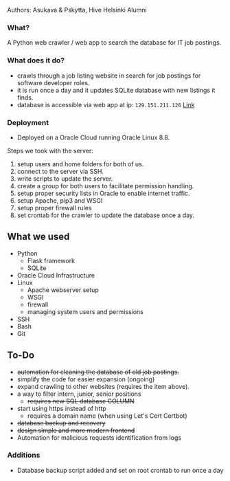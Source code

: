 Authors: Asukava & Pskytta, Hive Helsinki Alumni

### What?
A Python web crawler / web app to search the database for IT job postings.

### What does it do?
- crawls through a job listing website in search for job postings for software developer roles.
- it is run once a day and it updates SQLite database with new listings it finds.
- database is accessible via web app at ip: `129.151.211.126` [Link](http://129.151.211.126/ "JobDatabase")

### Deployment
- Deployed on a Oracle Cloud running Oracle Linux 8.8.

Steps we took with the server:
1. setup users and home folders for both of us.
2. connect to the server via SSH.
3. write scripts to update the server.
4. create a group for both users to facilitate permission handling.
6. setup proper security lists in Oracle to enable internet traffic.
8. setup Apache, pip3 and WSGI
9. setup proper firewall rules
10. set crontab for the crawler to update the database once a day.

## What we used
- Python
    - Flask framework
    - SQLite
- Oracle Cloud Infrastructure
- Linux
    - Apache webserver setup
    - WSGI
    - firewall
    - managing system users and permissions
- SSH
- Bash
- Git

## To-Do

- ~~automation for cleaning the database of old job postings.~~
- simplify the code for easier expansion (ongoing)
- expand crawling to other websites (requires the item above).
- a way to filter intern, junior, senior positions
    - ~~requires new SQL database COLUMN~~
- start using https instead of http
    - requires a domain name (when using Let's Cert Certbot)
- ~~database backup and recovery~~
- ~~design simple and more modern frontend~~
- Automation for malicious requests identification from logs

### Additions

- Database backup script added and set on root crontab to run once a day
